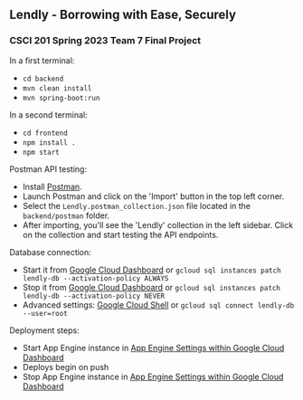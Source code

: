 ## Lendly - Borrowing with Ease, Securely

### CSCI 201 Spring 2023 Team 7 Final Project

In a first terminal:
- `cd backend`
- `mvn clean install`
- `mvn spring-boot:run`

In a second terminal:
- `cd frontend`
- `npm install .`
- `npm start`

Postman API testing:
- Install [Postman](https://www.postman.com/downloads/).
- Launch Postman and click on the 'Import' button in the top left corner.
- Select the `Lendly.postman_collection.json` file located in the `backend/postman` folder.
- After importing, you'll see the 'Lendly' collection in the left sidebar. Click on the collection and start testing the API endpoints.

Database connection:
- Start it from [Google Cloud Dashboard](https://console.cloud.google.com) or `gcloud sql instances patch lendly-db --activation-policy ALWAYS`
- Stop it from [Google Cloud Dashboard](https://console.cloud.google.com) or `gcloud sql instances patch lendly-db --activation-policy NEVER`
- Advanced settings: [Google Cloud Shell](https://console.cloud.google.com) or `gcloud sql connect lendly-db --user=root`

Deployment steps:
- Start App Engine instance in [App Engine Settings within Google Cloud Dashboard](https://console.cloud.google.com/appengine/settings)
- Deploys begin on push
- Stop App Engine instance in [App Engine Settings within Google Cloud Dashboard](https://console.cloud.google.com/appengine/settings)
